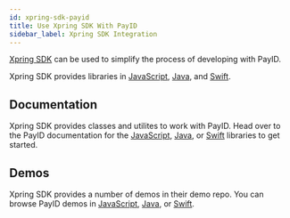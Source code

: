 ```yaml
---
id: xpring-sdk-payid
title: Use Xpring SDK With PayID
sidebar_label: Xpring SDK Integration
---
```


[Xpring SDK](https://github.com/xpring-eng/xpring-sdk) can be used to simplify the process of developing with PayID.

Xpring SDK provides libraries in [JavaScript](https://github.com/xpring-eng/xpring-js), [Java](https://github.com/xpring-eng/xpring4j), and [Swift](https://github.com/xpring-eng/xpringkit).

## Documentation

Xpring SDK provides classes and utilites to work with PayID. Head over to the PayID documentation for the [JavaScript](https://github.com/xpring-eng/Xpring-JS#usage-payid), [Java](https://github.com/xpring-eng/Xpring4j#usage-payid), or [Swift](https://github.com/xpring-eng/XpringKit#usage-payid) libraries to get started.

## Demos

Xpring SDK provides a number of demos in their demo repo. You can browse PayID demos in [JavaScript](https://github.com/xpring-eng/Xpring-SDK-Demo/tree/master/node), [Java](https://github.com/xpring-eng/Xpring-SDK-Demo/tree/master/java), or [Swift](https://github.com/xpring-eng/Xpring-SDK-Demo/tree/master/swift).
